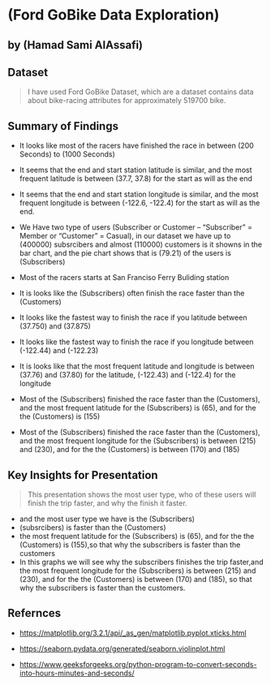 # (Ford GoBike Data Exploration)
## by (Hamad Sami AlAssafi)


## Dataset

> I have used Ford GoBike Dataset, which are a dataset contains data about bike-racing attributes for approximately 519700 bike.


## Summary of Findings

- It looks like most of the racers have finished the race in between (200 Seconds) to (1000 Seconds)

- It seems that the end and start station latitude is similar, and the most frequent latitude is between (37.7, 37.8) for the start as will as the end

- It seems that the end and start station longitude is similar, and the most frequent longitude is between (-122.6, -122.4) for the start as will as the end.

- We Have two type of users (Subscriber or Customer – “Subscriber” = Member or “Customer” = Casual), in our dataset we have up to (400000) subsrcibers and almost (110000) customers is it showns in the bar chart, and the pie chart shows that is (79.21) of the users is (Subscribers)

- Most of the racers starts at San Franciso Ferry Buliding station

- It is looks like the (Subscribers) often finish the race faster than the (Customers)

- It looks like the fastest way to finish the race if you latitude between (37.750) and (37.875)

- It looks like the fastest way to finish the race if you longitude between (-122.44) and (-122.23)

- It is looks like that the most frequent latitude and longitude is between (37.76) and (37.80) for the latitude, (-122.43) and (-122.4) for the longitude

- Most of the (Subscribers) finished the race faster than the (Customers), and the most frequent latitude for the (Subscribers) is (65), and for the the (Customers) is (155)

- Most of the (Subscribers) finished the race faster than the (Customers), and the most frequent longitude for the (Subscribers) is between (215) and (230), and for the the (Customers) is between (170) and (185)



## Key Insights for Presentation

> This presentation shows the most user type, who of these users will finish the trip faster, and why the finish it faster.

- and the most user type we have is the (Subscribers)
- (subsrcibers) is faster than the (Customers)
- the most frequent latitude for the (Subscribers) is (65), and for the the (Customers) is (155),so that why the subscribers is faster than the customers
- In this graphs we will see why the subscribers finishes the trip faster,and the most frequent longitude for the (Subscribers) is between (215) and (230), and for the the (Customers) is between (170) and (185), so that why the subscribers is faster than the customers.

## Refernces

- https://matplotlib.org/3.2.1/api/_as_gen/matplotlib.pyplot.xticks.html

- https://seaborn.pydata.org/generated/seaborn.violinplot.html

- https://www.geeksforgeeks.org/python-program-to-convert-seconds-into-hours-minutes-and-seconds/
